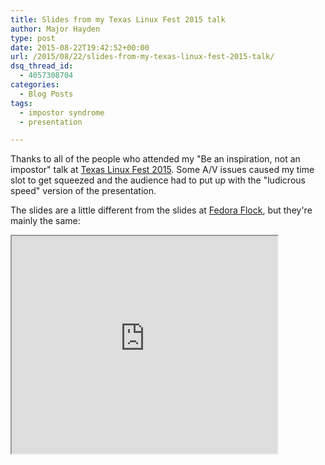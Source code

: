 ```yaml
---
title: Slides from my Texas Linux Fest 2015 talk
author: Major Hayden
type: post
date: 2015-08-22T19:42:52+00:00
url: /2015/08/22/slides-from-my-texas-linux-fest-2015-talk/
dsq_thread_id:
  - 4057308704
categories:
  - Blog Posts
tags:
  - impostor syndrome
  - presentation

---
```

Thanks to all of the people who attended my "Be an inspiration, not an impostor" talk at [Texas Linux Fest 2015][1]. Some A/V issues caused my time slot to get squeezed and the audience had to put up with the "ludicrous speed" version of the presentation.

The slides are a little different from the slides at [Fedora Flock][2], but they're mainly the same:

<iframe src='https://www.slideshare.net/slideshow/embed_code/51955275' width='425' height='348' allowfullscreen webkitallowfullscreen mozallowfullscreen></iframe>

 [1]: https://2015.texaslinuxfest.org
 [2]: https://major.io/2015/08/14/fedora-flock-2015-keynote-slides/
